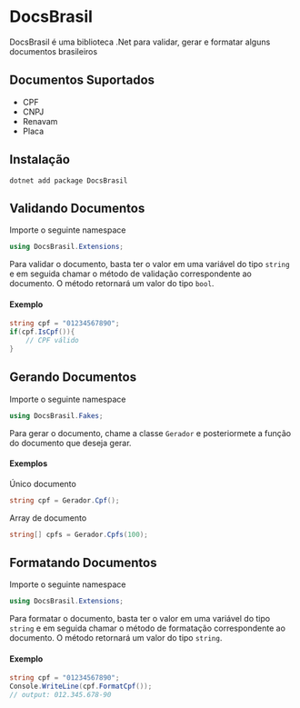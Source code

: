 # DocsBrasil
DocsBrasil é uma biblioteca .Net para validar, gerar e formatar alguns documentos brasileiros

## Documentos Suportados
- CPF
- CNPJ
- Renavam
- Placa

## Instalação

```
dotnet add package DocsBrasil
```

## Validando Documentos
Importe o seguinte namespace

```C#
using DocsBrasil.Extensions;
```

Para validar o documento, basta ter o valor em uma variável do tipo ``string`` e em seguida chamar o método de validação correspondente ao documento.
O método retornará um valor do tipo ``bool``.

#### Exemplo

```C#
string cpf = "01234567890";
if(cpf.IsCpf()){
    // CPF válido
}
```

## Gerando Documentos
Importe o seguinte namespace

```C#
using DocsBrasil.Fakes;
```

Para gerar o documento, chame a classe ``Gerador`` e posteriormete a função do documento que deseja gerar.

#### Exemplos

Único documento
```C#
string cpf = Gerador.Cpf();
```

Array de documento
```C#
string[] cpfs = Gerador.Cpfs(100);
```

## Formatando Documentos
Importe o seguinte namespace

```C#
using DocsBrasil.Extensions;
```

Para formatar o documento, basta ter o valor em uma variável do tipo ``string`` e em seguida chamar o método de formatação correspondente ao documento.
O método retornará um valor do tipo ``string``.

#### Exemplo

```C#
string cpf = "01234567890";
Console.WriteLine(cpf.FormatCpf());
// output: 012.345.678-90
```